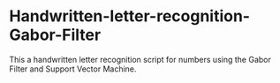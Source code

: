 # Handwritten-letter-recognition-Gabor-Filter

This a handwritten letter recognition script for numbers using the Gabor Filter and Support Vector Machine.
